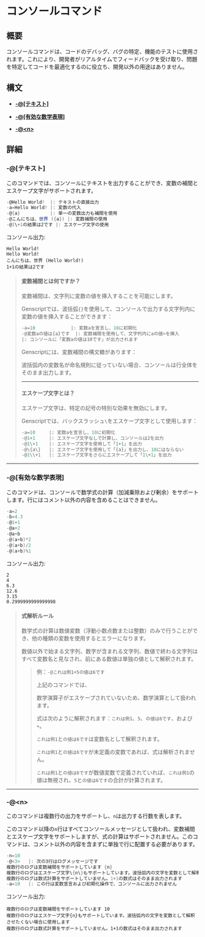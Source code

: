 # コンソールコマンド  
  
## 概要  
  
コンソールコマンドは、コードのデバッグ、バグの特定、機能のテストに使用されます。これにより、開発者がリアルタイムでフィードバックを受け取り、問題を特定してコードを最適化するのに役立ち、開発以外の用途はありません。  

## 構文  

 - **[-@[テキスト]](#テキスト)**

 - **[-@[有効な数学表現]](#有効な数学表現)**

 - **[-@\<n>](#n)**  

## 詳細  
  
### **\-@[テキスト]**  
  
このコマンドでは、コンソールにテキストを出力することができ、変数の補間とエスケープ文字がサポートされます。  
  
```gs
-@Hello World!  |: テキストの直接出力
-a=Hello World! |: 変数の代入
-@{a}           |: 単一の変数出力も補間を使用
-@こんにちは、世界 ({a}) |: 変数補間の使用
-@1\+1の結果は2です |: エスケープ文字の使用
```  
  
コンソール出力:  
  
```
Hello World!
Hello World!
こんにちは、世界 (Hello World!)
1+1の結果は2です
```  
  
> #### **変数補間とは何ですか？**  
>  
> 変数補間は、文字列に変数の値を挿入することを可能にします。
>
> Genscriptでは、波括弧`{}`を使用して、コンソールで出力する文字列内に変数の値を挿入することができます：
>
> ```gs
> -a=10             |: 変数aを宣言し、10に初期化
> -@変数aの値は{a}です  |: 変数補間を使用して、文字列内にaの値>を挿入
> |: コンソールに「変数aの値は10です」が出力されます
> ```  
>  
> Genscriptには、変数補間の構文糖があります：  
>  
> 波括弧内の変数名が命名規則に従っていない場合、コンソールは行全体をそのまま出力します。
>
> ---
>
> #### **エスケープ文字とは？**  
>
>エスケープ文字は、特定の記号の特別な効果を無効にします。
>
> Genscriptでは、バックスラッシュ`\`をエスケープ文字として使用します：
>
> ```gs
> -a=10     |: 変数aを宣言し、10に初期化
> -@1+1     |: エスケープ文字なしで計算し、コンソールは2を出力
> -@1\+1    |: エスケープ文字を使用して「1+1」を出力
> -@\{a\}   |: エスケープ文字を使用して「{a}」を出力し、10にはならない
> -@1\\+1   |: エスケープ文字をさらにエスケープして「1\+1」を出力
> ```
  
---  
  
### **\-@[有効な数学表現]**  
  
このコマンドは、コンソールで数学式の計算（加減乗除および剰余）をサポートします。行にはコメント以外の内容を含めることはできません。

```gs
-a=2
-b=4.3
-@1+1
-@a+2
-@a+b
-@(a+b)*2
-@(a+b)/2
-@(a+b)%1  
```  
  
コンソール出力:

```
2
4
6.3
12.6
3.15
0.2999999999999998  
```  
  
> #### **式解析ルール**  
>  
> 数学式の計算は数値変数（浮動小数点数または整数）のみで行うことができ、他の種類の変数を使用するとエラーになります。
>  
> 数値以外で始まる文字列、数字が含まれる文字列、数値で終わる文字列はすべて変数名と見なされ、前にある数値は単独の値として解釈されます。
> 
>> 例：`-@これは例1+5の値は6です`
>> 
>> 上記のコマンドでは、  
>>  
>> 数学演算子がエスケープされていないため、数学演算として扱われます。
>> 
>> 式は次のように解釈されます：`これは例1`、`5`、`の値は6です`、および`+`。
>>   
>> `これは例1`と`の値は6です`は変数名として解釈されます。
>>  
>> `これは例1`と`の値は6です`が未定義の変数であれば、式は解析されません。
>>   
>> `これは例1`と`の値は6です`が数値変数で定義されていれば、`これは例1`の値は無視され、`5`と`の値は6です`の合計が計算されます。  
  
---  
  
### **\-@\<n>** 
  
このコマンドは複数行の出力をサポートし、`n`は出力する行数を表します。
  
このコマンド以降の`n`行はすべてコンソールメッセージとして扱われ、変数補間とエスケープ文字をサポートしますが、式の計算はサポートされません。このコマンドは、コメント以外の内容を含まずに単独で行に配置する必要があります。
  
```gs
-n=10
-@<3>   |: 次の3行はログメッセージです
複数行のログは変数補間をサポートしています {n}
複数行のログはエスケープ文字\{n\}もサポートしています。波括弧内の文字を変数として解釈させたくない場合に使用します
複数行のログは数式計算をサポートしていません。1+1の数式はそのまま出力されます
-a=10   |: この行は変数宣言および初期化操作で、コンソールに出力されません  
```  
  
コンソール出力:
  
```  
複数行のログは変数補間をサポートしています 10
複数行のログはエスケープ文字{n}もサポートしています。波括弧内の文字を変数として解釈させたくない場合に使用します
複数行のログは数式計算をサポートしていません。1+1の数式はそのまま出力されます  
```